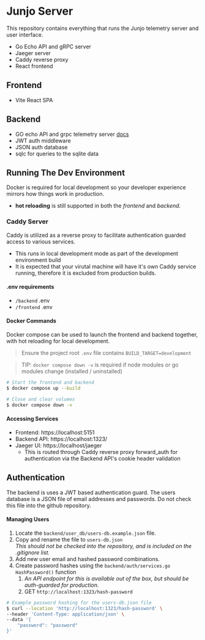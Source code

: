 # Junjo Server

This repository contains everything that runs the Junjo telemetry server and user interface.

- Go Echo API and gRPC server
- Jaeger server
- Caddy reverse proxy
- React frontend

## Frontend

- Vite React SPA

## Backend

- GO echo API and grpc telemetry server [docs](/backend/README.md)
- JWT auth middleware
- JSON auth database
- sqlc for queries to the sqlite data

## Running The Dev Environment

Docker is required for local development so your developer experience mirrors how things work in production.

- **hot reloading** is still supported in both the *frontend* and *backend*. 

### Caddy Server
Caddy is utilized as a reverse proxy to facilitate authentication guarded access to various services.
- This runs in local development mode as part of the development environment build
- It is expected that your virutal machine will have it's own Caddy service running, therefore it is excluded from production builds.

#### .env requirements

- `/backend` .env
- `/frontend` .env

#### Docker Commands

Docker compose can be used to launch the frontend and backend together, with hot reloading for local development.

> Ensure the project root `.env` file contains `BUILD_TARGET=development`

> TIP: `docker compose down -v` is required if node modules or go modules change (installed / uninstalled)

```bash
# Start the frontend and backend
$ docker compose up --build

# Close and clear volumes
$ docker compose down -v
```

#### Accessing Services

- Frontend: https://localhost:5151
- Backend API: https://localhost:1323/
- Jaeger UI: https://localhost/jaeger 
  - This is routed through Caddy reverse proxy forward_auth for authentication via the Backend API's cookie header validation



## Authentication

The backend is uses a JWT based authentication guard. The users database is a JSON file of email addresses and passwords. Do not check this file into the github repository.

#### Managing Users

1.  Locate the `backend/user_db/users-db.example.json` file.
2.  Copy and rename the file to `users-db.json`  
    *This should not be checked into the repository, and is included on the .gitignore list.*
3.  Add new user email and hashed password combinations.
4.  Create password hashes using the `backend/auth/services.go` `HashPassword()` function
    1. *An API endpoint for this is available out of the box, but should be auth-guarded for production.*
    2. GET `http://localhost:1323/hash-password`

```bash
# Example password hashing for the users-db.json file
$ curl --location 'http://localhost:1323/hash-password' \
--header 'Content-Type: application/json' \
--data '{
    "password": "password"
}'
```